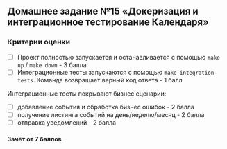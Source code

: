 ## Домашнее задание №15 «Докеризация и интеграционное тестирование Календаря»

### Критерии оценки
- [ ] Проект полностью запускается и останавливается с помощью `make up` / `make down` - 3 балла
- [ ] Интеграционные тесты запускаются с помощью `make integration-tests`. Команда возвращает верный код ответа - 1 балл

Интеграционные тесты покрывают бизнес сценарии:
- [ ] добавление события и обработка бизнес ошибок - 2 балла
- [ ] получение листинга событий на день/неделю/месяц - 2 балла
- [ ] отправка уведомлений - 2 балла

#### Зачёт от 7 баллов
